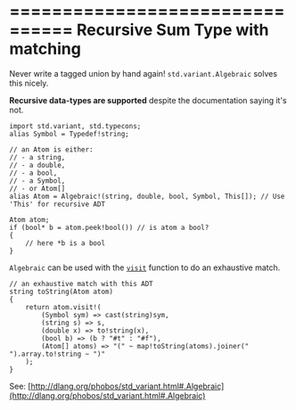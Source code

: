 ================================
Recursive Sum Type with matching
================================

Never write a tagged union by hand again! `std.variant.Algebraic` solves this nicely.

**Recursive data-types are supported** despite the documentation saying it's not.


```
import std.variant, std.typecons;
alias Symbol = Typedef!string;

// an Atom is either:
// - a string,
// - a double,
// - a bool,
// - a Symbol,
// - or Atom[]
alias Atom = Algebraic!(string, double, bool, Symbol, This[]); // Use 'This' for recursive ADT

Atom atom;
if (bool* b = atom.peek!bool()) // is atom a bool?
{
    // here *b is a bool
}

```

`Algebraic` can be used with the [`visit`](http://dlang.org/phobos/std_variant.html#.visit) function to do an exhaustive match.

```
// an exhaustive match with this ADT
string toString(Atom atom)
{
    return atom.visit!(
        (Symbol sym) => cast(string)sym,
        (string s) => s,
        (double x) => to!string(x),
        (bool b) => (b ? "#t" : "#f"),
        (Atom[] atoms) => "(" ~ map!toString(atoms).joiner(" ").array.to!string ~ ")"
    );
}
```

See: [http://dlang.org/phobos/std_variant.html#.Algebraic](http://dlang.org/phobos/std_variant.html#.Algebraic)

